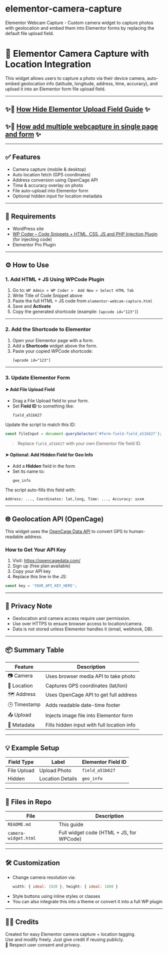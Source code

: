 # elementor-camera-capture
Elementor Webcam Capture - Custom camera widget to capture photos with geolocation and embed them into Elementor forms by replacing the default file upload field.
# 📸 Elementor Camera Capture with Location Integration

This widget allows users to capture a photo via their device camera, auto-embed geolocation info (latitude, longitude, address, time, accuracy), and upload it into an Elementor form file upload field.

---
## **✨📖 [How Hide Elementor Upload Field Guide](https://github.com/baradatipu/elementor-file-upload-input-field-hide/) ✨**
## **✨📖 [How add multiple webcapture in single page and form](https://github.com/baradatipu/elementor-webcam-capture-widget-generator/) ✨**
---
## ✅ Features

- Camera capture (mobile & desktop)
- Auto location fetch (GPS coordinates)
- Address conversion using OpenCage API
- Time & accuracy overlay on photo
- File auto-upload into Elementor form
- Optional hidden input for location metadata

---

## 🧩 Requirements

- WordPress site
- [WP Coder – Code Snippets + HTML, CSS, JS and PHP Injection Plugin](https://wordpress.org/plugins/wp-coder/) (for injecting code)
- Elementor Pro Plugin

---

## ⚙️ How to Use

### 1. Add HTML + JS Using WPCode Plugin

1. Go to: `WP Admin > WP Coder >  Add New > Select HTML Tab`
2. Write Title of Code Snippet above
3. Paste the full HTML + JS code from `elementor-webcam-capture.html`
4. Save and **Activate**
5. Copy the generated shortcode (example: `[wpcode id="123"]`)

---

### 2. Add the Shortcode to Elementor

1. Open your Elementor page with a form.
2. Add a **Shortcode** widget above the form.
3. Paste your copied WPCode shortcode:
   ```
   [wpcode id="123"]
   ```

---

### 3. Update Elementor Form

#### ➤ Add File Upload Field

- Drag a File Upload field to your form.
- Set **Field ID** to something like:
  ```
  field_a51b627
  ```

Update the script to match this ID:
```js
const fileInput = document.querySelector('#form-field-field_a51b627');
```

> Replace `field_a51b627` with your own Elementor file field ID.

#### ➤ Optional: Add Hidden Field for Geo Info

- Add a **Hidden** field in the form
- Set its name to:
  ```
  geo_info
  ```

The script auto-fills this field with:
```
Address: ..., Coordinates: lat,long, Time: ..., Accuracy: ±xxm
```

---

## 🌐 Geolocation API (OpenCage)

This widget uses the [OpenCage Data API](https://opencagedata.com/api) to convert GPS to human-readable address.

### How to Get Your API Key

1. Visit: https://opencagedata.com/
2. Sign up (free plan available)
3. Copy your API key
4. Replace this line in the JS:

```js
const key = 'YOUR_API_KEY_HERE';
```

---

## 🔐 Privacy Note

- Geolocation and camera access require user permission.
- Use over HTTPS to ensure browser access to location/camera.
- Data is not stored unless Elementor handles it (email, webhook, DB).

---

## 📦 Summary Table

| Feature      | Description                              |
|--------------|------------------------------------------|
| 📷 Camera     | Uses browser media API to take photo     |
| 📍 Location   | Captures GPS coordinates (lat/lon)       |
| 🗺️ Address    | Uses OpenCage API to get full address     |
| 🕒 Timestamp  | Adds readable date-time footer            |
| 📤 Upload     | Injects image file into Elementor form   |
| 🧾 Metadata   | Fills hidden input with full location info|

---

## 💡 Example Setup

| Field Type   | Label             | Elementor Field ID     |
|--------------|------------------|-------------------------|
| File Upload  | Upload Photo     | `field_a51b627`         |
| Hidden       | Location Details | `geo_info`              |

---

## 📁 Files in Repo

| File               | Description                                |
|--------------------|--------------------------------------------|
| `README.md`        | This guide                                  |
| `camera-widget.html` | Full widget code (HTML + JS, for WPCode)   |

---

## 🛠️ Customization

- Change camera resolution via:
  ```js
  width: { ideal: 1920 }, height: { ideal: 1080 }
  ```
- Style buttons using inline styles or classes
- You can also integrate this into a theme or convert it into a full WP plugin

---

## 👨‍💻 Credits

Created for easy Elementor camera capture + location tagging.  
Use and modify freely. Just give credit if reusing publicly.  
🙏 Respect user consent and privacy.
